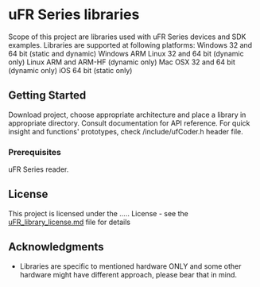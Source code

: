 # uFR Series libraries

Scope of this project are libraries used with uFR Series devices and SDK examples. 
Libraries are supported at following platforms:
Windows 32 and 64 bit (static and dynamic)
Windows ARM
Linux 32 and 64 bit (dynamic only)
Linux ARM and ARM-HF (dynamic only)
Mac OSX 32 and 64 bit (dynamic only)
iOS 64 bit (static only)

 

## Getting Started

Download project, choose appropriate architecture and place a library in appropriate directory.
Consult documentation for API reference. For quick insight and functions' prototypes, check /include/ufCoder.h header file. 


### Prerequisites

uFR Series reader.


## License

This project is licensed under the ..... License - see the [uFR_library_license.md](/license/uFR_library_license.md) file for details

## Acknowledgments

* Libraries are specific to mentioned hardware ONLY and some other hardware might have different approach, please bear that in mind.  


